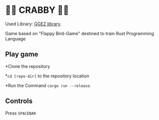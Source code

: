 # 🦀🦀 CRABBY 🦀🦀

Used Library: [GGEZ library](https://ggez.rs/).

Game based on "Flappy Bird-Game" destined to train Rust Programming Language


## Play game

*Clone the repository

*`cd [repo-dir]` to the repository location

*Run the Command `cargo run --release`.

## Controls

Press `SPACEBAR`

